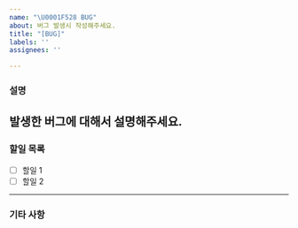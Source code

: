 ```yaml
---
name: "\U0001F528 BUG"
about: 버그 발생시 작성해주세요.
title: "[BUG]"
labels: ''
assignees: ''

---
```


### 설명
발생한 버그에 대해서 설명해주세요.
---

### 할일 목록
- [ ] 할일 1
- [ ] 할일 2

---

### 기타 사항

